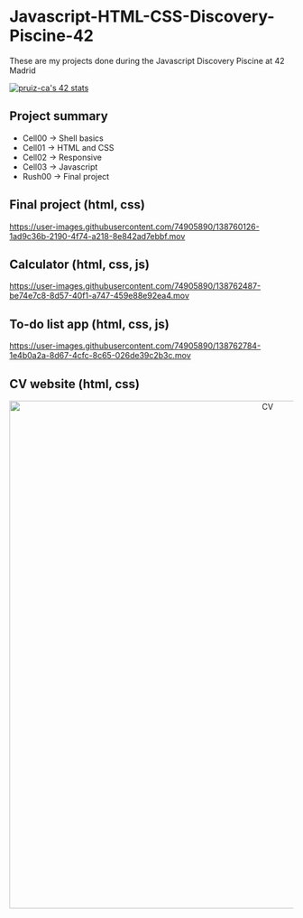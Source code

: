 # Javascript-HTML-CSS-Discovery-Piscine-42
These are my projects done during the Javascript Discovery Piscine at 42 Madrid

[![pruiz-ca's 42 stats](https://badge42.vercel.app/api/v2/cl2a1pwul002509mosyqrmbaz/stats?cursusId=3&coalitionId=piscine)](https://github.com/pruiz-ca)

## Project summary
- Cell00 -> Shell basics
- Cell01 -> HTML and CSS
- Cell02 -> Responsive
- Cell03 -> Javascript
- Rush00 -> Final project

## Final project (html, css)

https://user-images.githubusercontent.com/74905890/138760126-1ad9c36b-2190-4f74-a218-8e842ad7ebbf.mov

## Calculator (html, css, js)

https://user-images.githubusercontent.com/74905890/138762487-be74e7c8-8d57-40f1-a747-459e88e92ea4.mov

## To-do list app (html, css, js)

https://user-images.githubusercontent.com/74905890/138762784-1e4b0a2a-8d67-4cfc-8c65-026de39c2b3c.mov

## CV website (html, css)
<p align="center"><img width="900px" alt="CV" src="https://user-images.githubusercontent.com/74905890/138754747-3d411376-a2ae-47a2-a0c3-67006ee2d31f.png"></p>
